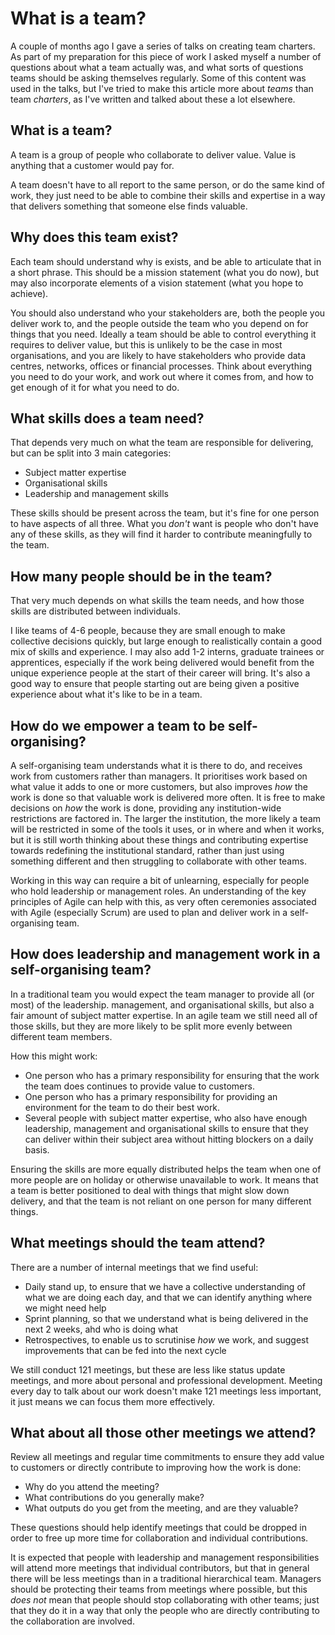 # What is a team?

A couple of months ago I gave a series of talks on creating team charters. As part of my preparation for this piece of work I asked myself a number of questions about what a team actually was, and what sorts of questions teams should be asking themselves regularly. Some of this content was used in the talks, but I've tried to make this article more about _teams_ than team _charters_, as I've written and talked about these a lot elsewhere.

## What is a team?

A team is a group of people who collaborate to deliver value. Value is anything that a customer would pay for. 

A team doesn't have to all report to the same person, or do the same kind of work, they just need to be able to combine their skills and expertise in a way that delivers something that someone else finds valuable.

## Why does this team exist?

Each team should understand why is exists, and be able to articulate that in a short phrase. This should be a mission statement (what you do now), but may also incorporate elements of a vision statement (what you hope to achieve).

You should also understand who your stakeholders are, both the people you deliver work to, and the people outside the team who you depend on for things that you need. Ideally a team should be able to control everything it requires to deliver value, but this is unlikely to be the case in most organisations, and you are likely to have stakeholders who provide data centres, networks, offices or financial processes. Think about everything you need to do your work, and work out where it comes from, and how to get enough of it for what you need to do.

## What skills does a team need?

That depends very much on what the team are responsible for delivering, but can be split into 3 main categories:

* Subject matter expertise
* Organisational skills
* Leadership and management skills

These skills should be present across the team, but it's fine for one person to have aspects of all three. What you _don't_ want is people who don't have any of these skills, as they will find it harder to contribute meaningfully to the team.

## How many people should be in the team?

That very much depends on what skills the team needs, and how those skills are distributed between individuals.

I like teams of 4-6 people, because they are small enough to make collective decisions quickly, but large enough to realistically contain a good mix of skills and experience. I may also add 1-2 interns, graduate trainees or apprentices, especially if the work being delivered would benefit from the unique experience people at the start of their career will bring. It's also a good way to ensure that people starting out are being given a positive experience about what it's like to be in a team.

## How do we empower a team to be self-organising?

A self-organising team understands what it is there to do, and receives work from customers rather than managers. It prioritises work based on what value it adds to one or more customers, but also improves _how_ the work is done so that valuable work is delivered more often. It is free to make decisions on _how_ the work is done, providing any institution-wide restrictions are factored in. The larger the institution, the more likely a team will be restricted in some of the tools it uses, or in where and when it works, but it is still worth thinking about these things and contributing expertise towards redefining the institutional standard, rather than just using something different and then struggling to collaborate with other teams.

Working in this way can require a bit of unlearning, especially for people who hold leadership or management roles. An understanding of the key principles of Agile can help with this, as very often ceremonies associated with Agile (especially Scrum) are used to plan and deliver work in a self-organising team.

## How does leadership and management work in a self-organising team?

In a traditional team you would expect the team manager to provide all (or most) of the leadership. management, and organisational skills, but also a fair amount of subject matter expertise. In an agile team we still need all of those skills, but they are more likely to be split more evenly between different team members.

How this might work:

* One person who has a primary responsibility for ensuring that the work the team does continues to provide value to customers. 
* One person who has a primary responsibility for providing an environment for the team to do their best work. 
* Several people with subject matter expertise, who also have enough leadership, management and organisational skills to ensure that they can deliver within their subject area without hitting blockers on a daily basis.

Ensuring the skills are more equally distributed helps the team when one of more people are on holiday or otherwise unavailable to work. It means that a team is better positioned to deal with things that might slow down delivery, and that the team is not reliant on one person for many different things.

## What meetings should the team attend?

There are a number of internal meetings that we find useful:

* Daily stand up, to ensure that we have a collective understanding of what we are doing each day, and that we can identify anything where we might need help
* Sprint planning, so that we understand what is being delivered in the next 2 weeks, ahd who is doing what
* Retrospectives, to enable us to scrutinise _how_ we work, and suggest improvements that can be fed into the next cycle

We still conduct 121 meetings, but these are less like status update meetings, and more about personal and professional development. Meeting every day to talk about our work doesn't make 121 meetings less important, it just means we can focus them more effectively.

## What about all those other meetings we attend?

Review all meetings and regular time commitments to ensure they add value to customers or directly contribute to improving how the work is done:

* Why do you attend the meeting?
* What contributions do you generally make?
* What outputs do you get from the meeting, and are they valuable?

These questions should help identify meetings that could be dropped in order to free up more time for collaboration and individual contributions. 

It is expected that people with leadership and management responsibilities will attend more meetings that individual contributors, but that in general there will be less meetings than in a traditional hierarchical team. Managers should be protecting their teams from meetings where possible, but this _does not_ mean that people should stop collaborating with other teams; just that they do it in a way that only the people who are directly contributing to the collaboration are involved.

